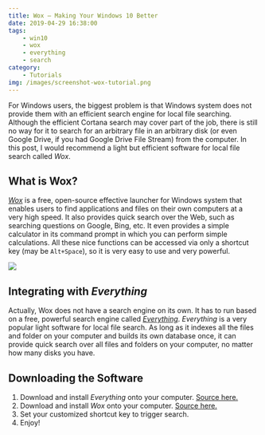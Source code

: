 ```yaml
---
title: Wox — Making Your Windows 10 Better
date: 2019-04-29 16:38:00
tags: 
    - win10
    - wox
    - everything
    - search
category: 
    - Tutorials
img: /images/screenshot-wox-tutorial.png
---
```


For Windows users, the biggest problem is that Windows system does not provide them with an efficient search engine for local file searching. Although the efficient Cortana search may cover part of the job, there is still no way for it to search for an arbitrary file in an arbitrary disk (or even Google Drive, if you had Google Drive File Stream) from the computer. In this post, I would recommend a light but efficient software for local file search called *Wox*.

<!-- more -->

## What is Wox?

[*Wox*](http://www.wox.one/) is a free, open-source effective launcher for Windows system that enables users to find applications and files on their own computers at a very high speed. It also provides quick search over the Web, such as searching questions on Google, Bing, etc. It even provides a simple calculator in its command prompt in which you can perform simple calculations. All these nice functions can be accessed via only a shortcut key (may be `Alt+Space`), so it is very easy to use and very powerful.

![](/images/screenshot-wox-tutorial.png)

## Integrating with *Everything*

Actually, Wox does not have a search engine on its own. It has to run based on a free, powerful search engine called [*Everything*](https://www.voidtools.com/en-us/). *Everything* is a very popular light software for local file search. As long as it indexes all the files and folder on your computer and builds its own database once, it can provide quick search over all files and folders on your computer, no matter how many disks you have.

## Downloading the Software

1. Download and install *Everything* onto your computer. [Source here.](https://www.voidtools.com/en-us/)
2. Download and install *Wox* onto your computer. [Source here.](http://www.wox.one/)
3. Set your customized shortcut key to trigger search.
4. Enjoy!